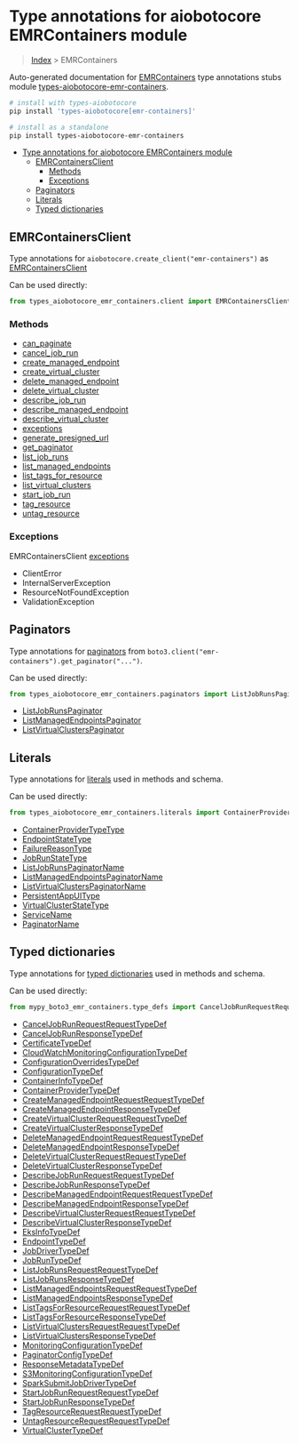 <a id="type-annotations-for-aiobotocore-emrcontainers-module"></a>

# Type annotations for aiobotocore EMRContainers module

> [Index](..) > EMRContainers

Auto-generated documentation for
[EMRContainers](https://boto3.amazonaws.com/v1/documentation/api/latest/reference/services/emr-containers.html#EMRContainers)
type annotations stubs module
[types-aiobotocore-emr-containers](https://pypi.org/project/types-aiobotocore-emr-containers/).

```bash
# install with types-aiobotocore
pip install 'types-aiobotocore[emr-containers]'

# install as a standalone
pip install types-aiobotocore-emr-containers
```

- [Type annotations for aiobotocore EMRContainers module](#type-annotations-for-aiobotocore-emrcontainers-module)
  - [EMRContainersClient](#emrcontainersclient)
    - [Methods](#methods)
    - [Exceptions](#exceptions)
  - [Paginators](#paginators)
  - [Literals](#literals)
  - [Typed dictionaries](#typed-dictionaries)

<a id="emrcontainersclient"></a>

## EMRContainersClient

Type annotations for `aiobotocore.create_client("emr-containers")` as
[EMRContainersClient](./client.md)

Can be used directly:

```python
from types_aiobotocore_emr_containers.client import EMRContainersClient
```

<a id="methods"></a>

### Methods

- [can_paginate](./client.md#can_paginate)
- [cancel_job_run](./client.md#cancel_job_run)
- [create_managed_endpoint](./client.md#create_managed_endpoint)
- [create_virtual_cluster](./client.md#create_virtual_cluster)
- [delete_managed_endpoint](./client.md#delete_managed_endpoint)
- [delete_virtual_cluster](./client.md#delete_virtual_cluster)
- [describe_job_run](./client.md#describe_job_run)
- [describe_managed_endpoint](./client.md#describe_managed_endpoint)
- [describe_virtual_cluster](./client.md#describe_virtual_cluster)
- [exceptions](./client.md#exceptions)
- [generate_presigned_url](./client.md#generate_presigned_url)
- [get_paginator](./client.md#get_paginator)
- [list_job_runs](./client.md#list_job_runs)
- [list_managed_endpoints](./client.md#list_managed_endpoints)
- [list_tags_for_resource](./client.md#list_tags_for_resource)
- [list_virtual_clusters](./client.md#list_virtual_clusters)
- [start_job_run](./client.md#start_job_run)
- [tag_resource](./client.md#tag_resource)
- [untag_resource](./client.md#untag_resource)

<a id="exceptions"></a>

### Exceptions

EMRContainersClient [exceptions](./client.md#exceptions)

- ClientError
- InternalServerException
- ResourceNotFoundException
- ValidationException

<a id="paginators"></a>

## Paginators

Type annotations for [paginators](./paginators.md) from
`boto3.client("emr-containers").get_paginator("...")`.

Can be used directly:

```python
from types_aiobotocore_emr_containers.paginators import ListJobRunsPaginator, ...
```

- [ListJobRunsPaginator](./paginators.md#listjobrunspaginator)
- [ListManagedEndpointsPaginator](./paginators.md#listmanagedendpointspaginator)
- [ListVirtualClustersPaginator](./paginators.md#listvirtualclusterspaginator)

<a id="literals"></a>

## Literals

Type annotations for [literals](./literals.md) used in methods and schema.

Can be used directly:

```python
from types_aiobotocore_emr_containers.literals import ContainerProviderTypeType, ...
```

- [ContainerProviderTypeType](./literals.md#containerprovidertypetype)
- [EndpointStateType](./literals.md#endpointstatetype)
- [FailureReasonType](./literals.md#failurereasontype)
- [JobRunStateType](./literals.md#jobrunstatetype)
- [ListJobRunsPaginatorName](./literals.md#listjobrunspaginatorname)
- [ListManagedEndpointsPaginatorName](./literals.md#listmanagedendpointspaginatorname)
- [ListVirtualClustersPaginatorName](./literals.md#listvirtualclusterspaginatorname)
- [PersistentAppUIType](./literals.md#persistentappuitype)
- [VirtualClusterStateType](./literals.md#virtualclusterstatetype)
- [ServiceName](./literals.md#servicename)
- [PaginatorName](./literals.md#paginatorname)

<a id="typed-dictionaries"></a>

## Typed dictionaries

Type annotations for [typed dictionaries](./type_defs.md) used in methods and
schema.

Can be used directly:

```python
from mypy_boto3_emr_containers.type_defs import CancelJobRunRequestRequestTypeDef, ...
```

- [CancelJobRunRequestRequestTypeDef](./type_defs.md#canceljobrunrequestrequesttypedef)
- [CancelJobRunResponseTypeDef](./type_defs.md#canceljobrunresponsetypedef)
- [CertificateTypeDef](./type_defs.md#certificatetypedef)
- [CloudWatchMonitoringConfigurationTypeDef](./type_defs.md#cloudwatchmonitoringconfigurationtypedef)
- [ConfigurationOverridesTypeDef](./type_defs.md#configurationoverridestypedef)
- [ConfigurationTypeDef](./type_defs.md#configurationtypedef)
- [ContainerInfoTypeDef](./type_defs.md#containerinfotypedef)
- [ContainerProviderTypeDef](./type_defs.md#containerprovidertypedef)
- [CreateManagedEndpointRequestRequestTypeDef](./type_defs.md#createmanagedendpointrequestrequesttypedef)
- [CreateManagedEndpointResponseTypeDef](./type_defs.md#createmanagedendpointresponsetypedef)
- [CreateVirtualClusterRequestRequestTypeDef](./type_defs.md#createvirtualclusterrequestrequesttypedef)
- [CreateVirtualClusterResponseTypeDef](./type_defs.md#createvirtualclusterresponsetypedef)
- [DeleteManagedEndpointRequestRequestTypeDef](./type_defs.md#deletemanagedendpointrequestrequesttypedef)
- [DeleteManagedEndpointResponseTypeDef](./type_defs.md#deletemanagedendpointresponsetypedef)
- [DeleteVirtualClusterRequestRequestTypeDef](./type_defs.md#deletevirtualclusterrequestrequesttypedef)
- [DeleteVirtualClusterResponseTypeDef](./type_defs.md#deletevirtualclusterresponsetypedef)
- [DescribeJobRunRequestRequestTypeDef](./type_defs.md#describejobrunrequestrequesttypedef)
- [DescribeJobRunResponseTypeDef](./type_defs.md#describejobrunresponsetypedef)
- [DescribeManagedEndpointRequestRequestTypeDef](./type_defs.md#describemanagedendpointrequestrequesttypedef)
- [DescribeManagedEndpointResponseTypeDef](./type_defs.md#describemanagedendpointresponsetypedef)
- [DescribeVirtualClusterRequestRequestTypeDef](./type_defs.md#describevirtualclusterrequestrequesttypedef)
- [DescribeVirtualClusterResponseTypeDef](./type_defs.md#describevirtualclusterresponsetypedef)
- [EksInfoTypeDef](./type_defs.md#eksinfotypedef)
- [EndpointTypeDef](./type_defs.md#endpointtypedef)
- [JobDriverTypeDef](./type_defs.md#jobdrivertypedef)
- [JobRunTypeDef](./type_defs.md#jobruntypedef)
- [ListJobRunsRequestRequestTypeDef](./type_defs.md#listjobrunsrequestrequesttypedef)
- [ListJobRunsResponseTypeDef](./type_defs.md#listjobrunsresponsetypedef)
- [ListManagedEndpointsRequestRequestTypeDef](./type_defs.md#listmanagedendpointsrequestrequesttypedef)
- [ListManagedEndpointsResponseTypeDef](./type_defs.md#listmanagedendpointsresponsetypedef)
- [ListTagsForResourceRequestRequestTypeDef](./type_defs.md#listtagsforresourcerequestrequesttypedef)
- [ListTagsForResourceResponseTypeDef](./type_defs.md#listtagsforresourceresponsetypedef)
- [ListVirtualClustersRequestRequestTypeDef](./type_defs.md#listvirtualclustersrequestrequesttypedef)
- [ListVirtualClustersResponseTypeDef](./type_defs.md#listvirtualclustersresponsetypedef)
- [MonitoringConfigurationTypeDef](./type_defs.md#monitoringconfigurationtypedef)
- [PaginatorConfigTypeDef](./type_defs.md#paginatorconfigtypedef)
- [ResponseMetadataTypeDef](./type_defs.md#responsemetadatatypedef)
- [S3MonitoringConfigurationTypeDef](./type_defs.md#s3monitoringconfigurationtypedef)
- [SparkSubmitJobDriverTypeDef](./type_defs.md#sparksubmitjobdrivertypedef)
- [StartJobRunRequestRequestTypeDef](./type_defs.md#startjobrunrequestrequesttypedef)
- [StartJobRunResponseTypeDef](./type_defs.md#startjobrunresponsetypedef)
- [TagResourceRequestRequestTypeDef](./type_defs.md#tagresourcerequestrequesttypedef)
- [UntagResourceRequestRequestTypeDef](./type_defs.md#untagresourcerequestrequesttypedef)
- [VirtualClusterTypeDef](./type_defs.md#virtualclustertypedef)

